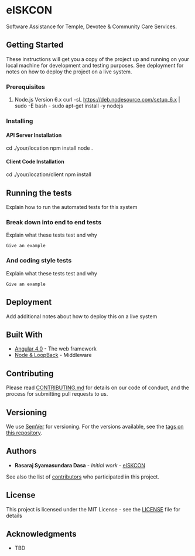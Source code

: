 # eISKCON
Software Assistance for Temple, Devotee & Community Care Services.

## Getting Started

These instructions will get you a copy of the project up and running on your local machine for development and testing purposes. See deployment for notes on how to deploy the project on a live system.

### Prerequisites
1. Node.js Version 6.x
   curl -sL https://deb.nodesource.com/setup_6.x | sudo -E bash -
   sudo apt-get install -y nodejs


### Installing
#### API Server Installation
cd ./your/location
npm install
node .

#### Client Code Installation
cd ./your/location/client
npm install


## Running the tests

Explain how to run the automated tests for this system

### Break down into end to end tests

Explain what these tests test and why

```
Give an example
```

### And coding style tests

Explain what these tests test and why

```
Give an example
```

## Deployment

Add additional notes about how to deploy this on a live system

## Built With

* [Angular 4.0](https://angular.io/) - The web framework
* [Node & LoopBack](https://loopback.io/) - Middleware


## Contributing

Please read [CONTRIBUTING.md](https://github.com/ISKCON-Cultural-Centre/eISKCON/blob/master/CONTRIBUTING.md) for details on our code of conduct, and the process for submitting pull requests to us.

## Versioning

We use [SemVer](http://semver.org/) for versioning. For the versions available, see the [tags on this repository](https://github.com/ISKCON-Cultural-Centre/eISKCON/tags). 

## Authors

* **Rasaraj Syamasundara Dasa** - *Initial work* - [eISKCON](https://github.com/eISKCON)

See also the list of [contributors](https://github.com/eISKCON/contributors) who participated in this project.

## License

This project is licensed under the MIT License - see the [LICENSE](LICENSE) file for details

## Acknowledgments

* TBD

